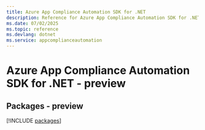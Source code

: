 ```yaml
---
title: Azure App Compliance Automation SDK for .NET
description: Reference for Azure App Compliance Automation SDK for .NET
ms.date: 07/02/2025
ms.topic: reference
ms.devlang: dotnet
ms.service: appcomplianceautomation
---
```

# Azure App Compliance Automation SDK for .NET - preview
## Packages - preview
[!INCLUDE [packages](app-compliance-automation-index.md)]